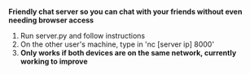 **Friendly chat server so you can chat with your friends without even needing browser access**

1. Run server.py and follow instructions
2. On the other user's machine, type in 'nc [server ip] 8000'
3. **Only works if both devices are on the same network, currently working to improve**
